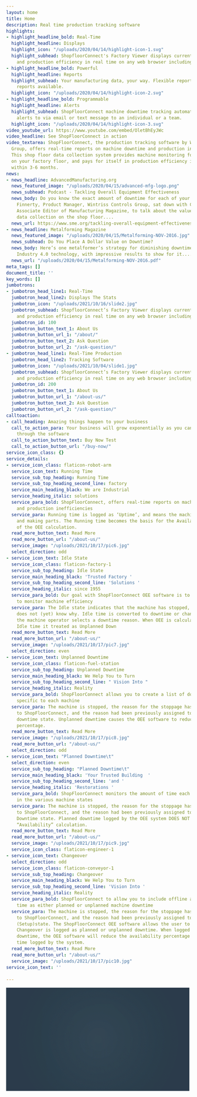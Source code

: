 ```yaml
---
layout: home
title: Home
description: Real time production tracking software
highlights:
- highlight_headline_bold: Real-Time
  highlight_headline: Displays
  highlight_icon: "/uploads/2020/04/14/highlight-icon-1.svg"
  highlight_subhead: ShopfloorConnect's Factory Viewer displays current machine status
    and production efficiency in real time on any web browser including mobile devices.
- highlight_headline_bold: Powerful
  highlight_headline: Reports
  highlight_subhead: Your manufacturing data, your way. Flexible reporting.  Custom
    reports available.
  highlight_icon: "/uploads/2020/04/14/highlight-icon-2.svg"
- highlight_headline_bold: Programmable
  highlight_headline: Alerts
  highlight_subhead: ShopFloorConnect machine downtime tracking automatically sends
    alerts to via email or text message to an individual or a team.
  highlight_icon: "/uploads/2020/04/14/highlight-icon-3.svg"
video_youtube_url: https://www.youtube.com/embed/OletBhEyJWc
video_headline: See ShopFloorConnect in action
video_textarea: ShopFloorConnect, the production tracking software by Wintriss Controls
  Group, offers real-time reports on machine downtime and production inefficiencies.
  This shop floor data collection system provides machine monitoring for all the equipment
  on your factory floor, and pays for itself in production efficiency improvements
  within 3-6 months.
news:
- news_headline: AdvancedManufacturing.org
  news_featured_image: "/uploads/2020/04/15/advanced-mfg-logo.png"
  news_subhead: Podcast - Tackling Overall Equipment Effectiveness
  news_body: Do you know the exact amount of downtime for each of your machines? Jim
    Finnerty, Product Manager, Wintriss Controls Group, sat down with Chris Mahar,
    Associate Editor of Manufacturing Magazine, to talk about the value of automating
    data collection on the shop floor....
  news_url: https://www.sme.org/tackling-overall-equipment-effectiveness-cutting-downtime-boosting-returns
- news_headline: Metalforming Magazine
  news_featured_image: "/uploads/2020/04/15/Metalforming-NOV-2016.jpg"
  news_subhead: Do You Place A Dollar Value on Downtime?
  news_body: Here’s one metalformer’s strategy for diminishing downtime, leveraging
    Industry 4.0 technology, with impressive results to show for it....
  news_url: "/uploads/2020/04/15/Metalforming-NOV-2016.pdf"
meta_tags: []
document_title: ''
key_words: []
jumbotrons:
- jumbotron_head_line1: Real-Time
  jumbotron_head_line2: Displays The Stats
  jumbotron_icon: "/uploads/2021/10/16/slide2.jpg"
  jumbotron_subhead: ShopfloorConnect’s Factory Viewer displays current machine status
    and production efficiency in real time on any web browser including mobile devices.
  jumbotron_id: 100
  jumbotron_button_text_1: About Us
  jumbotron_button_url_1: "/about/"
  jumbotron_button_text_2: Ask Question
  jumbotron_button_url_2: "/ask-question/"
- jumbotron_head_line1: Real-Time Production
  jumbotron_head_line2: Tracking Software
  jumbotron_icon: "/uploads/2021/10/04/slide1.jpg"
  jumbotron_subhead: ShopfloorConnect’s Factory Viewer displays current machine status
    and production efficiency in real time on any web browser including mobile devices.
  jumbotron_id: 200
  jumbotron_button_text_1: About Us
  jumbotron_button_url_1: "/about-us/"
  jumbotron_button_text_2: Ask Question
  jumbotron_button_url_2: "/ask-question/"
calltoaction:
- call_heading: Amazing things happen to your business
  call_to_action_para: Your business will grow exponentially as you can track everything
    through the software
  call_to_action_button_text: Buy Now Test
  call_to_action_button_url: "/buy-now/"
service_icon_class: {}
service_details:
- service_icon_class: flaticon-robot-arm
  service_icon_text: Running Time
  service_sub_top_heading: Running Time
  service_sub_top_heading_second_line: factory
  service_main_heading_black: We are Industrial
  service_heading_italic: solutions
  service_para_bold: ShopFloorConnect, offers real-time reports on machine downtime
    and production inefficiencies
  service_para: Running time is logged as ‘Uptime’, and means the machine is operating
    and making parts. The Running time becomes the basis for the Availability portion
    of the OEE calculation.
  read_more_button_text: Read More
  read_more_button_url: "/about-us/"
  service_image: "/uploads/2021/10/17/pic6.jpg"
  select_direction: odd
- service_icon_text: Idle State
  service_icon_class: flaticon-factory-1
  service_sub_top_heading: Idle State
  service_main_heading_black: 'Trusted Factory '
  service_sub_top_heading_second_line: 'Solutions '
  service_heading_italic: since 1955
  service_para_bold: Our goal with ShopFloorConnect OEE software is to enable you
    to monitor machine efficiency
  service_para: The Idle state indicates that the machine has stopped, but ShopFloorConnect
    does not (yet) know why. Idle time is converted to downtime or changeover when
    the machine operator selects a downtime reason. When OEE is calculated, any unconverted
    Idle time it treated as Unplanned Down
  read_more_button_text: Read More
  read_more_button_url: "/about-us/"
  service_image: "/uploads/2021/10/17/pic7.jpg"
  select_direction: even
- service_icon_text: Unplanned Downtime
  service_icon_class: flaticon-fuel-station
  service_sub_top_heading: Unplanned Downtime
  service_main_heading_black: We Help You to Turn
  service_sub_top_heading_second_line: " Vision Into "
  service_heading_italic: Reality
  service_para_bold: ShopFloorConnect allows you to create a list of downtime reasons
    specific to each machine
  service_para: The machine is stopped, the reason for the stoppage has been reported
    to ShopFloorConnect, and the reason had been previously assigned to the Unplanned
    downtime state. Unplanned downtime causes the OEE software to reduce the “Availability”
    percentage.
  read_more_button_text: Read More
  service_image: "/uploads/2021/10/17/pic8.jpg"
  read_more_button_url: "/about-us/"
  select_direction: odd
- service_icon_text: "Planned Downtime\t"
  select_direction: even
  service_sub_top_heading: "Planned Downtime\t"
  service_main_heading_black: 'Your Trusted Building  '
  service_sub_top_heading_second_line: 'and '
  service_heading_italic: 'Restorations '
  service_para_bold: ShopFloorConnect monitors the amount of time each machine spends
    in the various machine states
  service_para: The machine is stopped, the reason for the stoppage has been reported
    to ShopFloorConnect, and the reason had been previously assigned to the Planned
    Downtime state. Planned downtime logged by the OEE system DOES NOT affect the
    “Availability” calculation.
  read_more_button_text: Read More
  read_more_button_url: "/about-us/"
  service_image: "/uploads/2021/10/17/pic9.jpg"
  service_icon_class: flaticon-engineer-1
- service_icon_text: Changeover
  select_direction: odd
  service_icon_class: flaticon-conveyor-1
  service_sub_top_heading: Changeover
  service_main_heading_black: We Help You to Turn
  service_sub_top_heading_second_line: 'Vision Into '
  service_heading_italic: Reality
  service_para_bold: ShopFloorConnect to allow you to include offline and or changeover
    time as either planned or unplanned machine downtime
  service_para: The machine is stopped, the reason for the stoppage has been reported
    to ShopFloorConnect, and the reason had been previously assigned to the Changeover
    (Setup)state. The ShopFloorConnect OEE software allows the user to decide whether
    Changeover is logged as planned or unplanned downtime. When logged as unplanned
    downtime, the OEE software will reduce the availability percentage for any Changeover
    time logged by the system.
  read_more_button_text: Read More
  read_more_button_url: "/about-us/"
  service_image: "/uploads/2021/10/17/pic10.jpg"
service_icon_text: ''

---
```

![](/uploads/2021/03/29/sfc6-gif.gif)